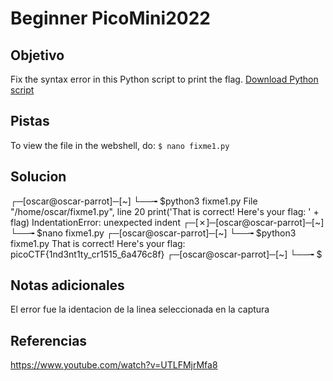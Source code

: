# Beginner PicoMini2022
## Objetivo
Fix the syntax error in this Python script to print the flag. [Download Python script](https://artifacts.picoctf.net/c/37/fixme1.py)
## Pistas
To view the file in the webshell, do: `$ nano fixme1.py`
## Solucion
┌─[oscar@oscar-parrot]─[~]
└──╼ $python3 fixme1.py 
  File "/home/oscar/fixme1.py", line 20
    print('That is correct! Here\'s your flag: ' + flag)
IndentationError: unexpected indent
┌─[✗]─[oscar@oscar-parrot]─[~]
└──╼ $nano fixme1.py 
┌─[oscar@oscar-parrot]─[~]
└──╼ $python3 fixme1.py 
That is correct! Here's your flag: picoCTF{1nd3nt1ty_cr1515_6a476c8f}
┌─[oscar@oscar-parrot]─[~]
└──╼ $
## Notas adicionales
El error fue la identacion de la linea seleccionada en la captura

## Referencias
https://www.youtube.com/watch?v=UTLFMjrMfa8
